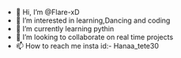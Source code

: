 - 👋 Hi, I’m @Flare-xD
- 👀 I’m interested in learning,Dancing and coding
- 🌱 I’m currently learning pythin
- 💞️ I’m looking to collaborate on real time projects 
- 📫 How to reach me insta id:- Hanaa_tete30 

<!---
Flare-xD/Flare-xD is a ✨ special ✨ repository because its `README.md` (this file) appears on your GitHub profile.
You can click the Preview link to take a look at your changes.
--->
